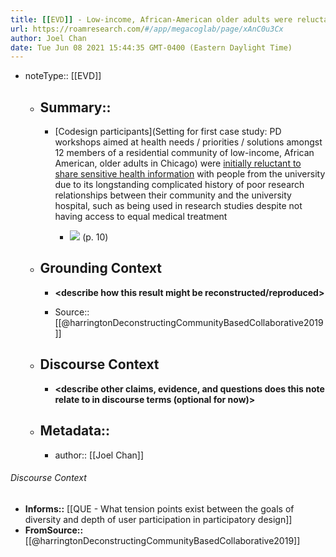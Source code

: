 ```yaml
---
title: [[EVD]] - Low-income, African-American older adults were reluctant to share sensitive health information bc of past mistreatment in research studies by the university hospital - [[@harringtonDeconstructingCommunityBasedCollaborative2019]]
url: https://roamresearch.com/#/app/megacoglab/page/xAnC0u3Cx
author: Joel Chan
date: Tue Jun 08 2021 15:44:35 GMT-0400 (Eastern Daylight Time)
---
```


- noteType:: [[EVD]]

    - ## Summary::

        - [Codesign participants](Setting for first case study: PD workshops aimed at health needs / priorities / solutions amongst 12 members of a residential community of low-income, African American, older adults in Chicago) were [initially reluctant to share sensitive health information](((1v56wNUVE))) with people from the university due to its longstanding complicated history of poor research relationships between their community and the university hospital, such as being used in research studies despite not having access to equal medical treatment

            - ![](https://firebasestorage.googleapis.com/v0/b/firescript-577a2.appspot.com/o/imgs%2Fapp%2Fmegacoglab%2Ff5FNV-HO1A.png?alt=media&token=4320fdf5-eefd-4f55-a3d6-3d0796bf1696) (p. 10)

    - ## **Grounding Context**

        - __<describe how this result might be reconstructed/reproduced>__

        - Source:: [[@harringtonDeconstructingCommunityBasedCollaborative2019]]

    - ## **Discourse Context**

        - __<describe other claims, evidence, and questions does this note relate to in discourse terms (optional for now)>__

    - ## Metadata::

        - author:: [[Joel Chan]]

###### Discourse Context

- **Informs::** [[QUE - What tension points exist between the goals of diversity and depth of user participation in participatory design]]
- **FromSource::** [[@harringtonDeconstructingCommunityBasedCollaborative2019]]
